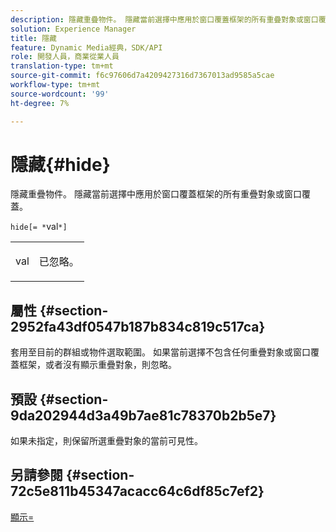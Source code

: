 ```yaml
---
description: 隱藏重疊物件。 隱藏當前選擇中應用於窗口覆蓋框架的所有重疊對象或窗口覆蓋。
solution: Experience Manager
title: 隱藏
feature: Dynamic Media經典，SDK/API
role: 開發人員，商業從業人員
translation-type: tm+mt
source-git-commit: f6c97606d7a4209427316d7367013ad9585a5cae
workflow-type: tm+mt
source-wordcount: '99'
ht-degree: 7%

---
```



# 隱藏{#hide}

隱藏重疊物件。 隱藏當前選擇中應用於窗口覆蓋框架的所有重疊對象或窗口覆蓋。

`hide[= *`val`*]`

<table id="simpletable_015459EC2F4642A59B04F0B8064070B1"> 
 <tr class="strow"> 
  <td class="stentry"> <p><span class="codeph"> <span class="varname"> val</span></span> </p> </td> 
  <td class="stentry"> <p>已忽略。 </p></td> 
 </tr> 
</table>

## 屬性 {#section-2952fa43df0547b187b834c819c517ca}

套用至目前的群組或物件選取範圍。 如果當前選擇不包含任何重疊對象或窗口覆蓋框架，或者沒有顯示重疊對象，則忽略。

## 預設 {#section-9da202944d3a49b7ae81c78370b2b5e7}

如果未指定，則保留所選重疊對象的當前可見性。

## 另請參閱 {#section-72c5e811b45347acacc64c6df85c7ef2}

[顯示=](../../../../../ir-api/http-protocol/image-rendering-api-ref/c-ir-http-protocol-ref/c-ir-http-protocol-command-reference/r-ir-show.md#reference-f1824e1a501144bc9a6ae28de8e6bcb9)
